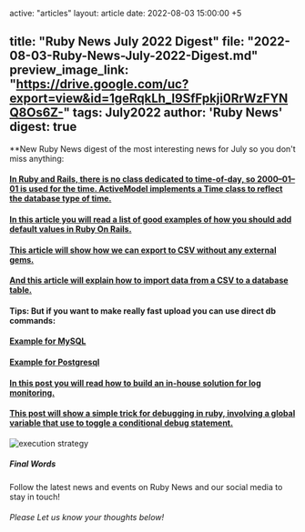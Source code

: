 active: "articles"
layout: article
date: 2022-08-03 15:00:00 +5

title:  "Ruby News July 2022 Digest"
file: "2022-08-03-Ruby-News-July-2022-Digest.md"
preview_image_link: "https://drive.google.com/uc?export=view&id=1geRqkLh_l9SfFpkji0RrWzFYNQ8Os6Z-"
tags: July2022
author: 'Ruby News'
digest: true
---

**New Ruby News digest of the most interesting news for July so you don't miss anything:
#### [In Ruby and Rails, there is no class dedicated to time-of-day, so 2000–01–01 is used for the time. ActiveModel implements a Time class to reflect the database type of time.](https://nauman.medium.com/rails-time-without-time-zone-50d690d45f82)

#### [In this article you will read a list of good examples of how you should add default values in Ruby On Rails.](https://dev.to/jetthoughts/how-to-setup-default-values-for-attributes-in-ruby-on-rails-l8m)

#### [This article will show how we can export to CSV without any external gems.](https://blog.corsego.com/export-csv-from-rails-database)

#### [And this article will explain how to import data from a CSV to a database table.](https://blog.corsego.com/import-csv-to-rails-database)

#### Tips: But if you want to make really fast upload you can use direct db commands:
#### [Example for MySQL](https://dev.mysql.com/doc/refman/8.0/en/load-data.html)
#### [Example for Postgresql](https://www.postgresqltutorial.com/postgresql-tutorial/import-csv-file-into-posgresql-table/)

#### [In this post you will read how to build an in-house solution for log monitoring.](https://www.bootrails.com/blog/rails-log-monitoring-tutorial/)

#### [This post will show a simple trick for debugging in ruby, involving a global variable that use to toggle a conditional debug statement.](https://www.vector-logic.com/blog/posts/conditionally-debug-ruby-using-global-toggle)
![execution strategy](https://drive.google.com/uc?export=view&id=1v4Cf3YVmd2VIzn7da6-wlTk368CGBCMC)
##### Final Words

Follow the latest news and events on Ruby News and our social media to stay in touch!

###### Please Let us know your thoughts below!
